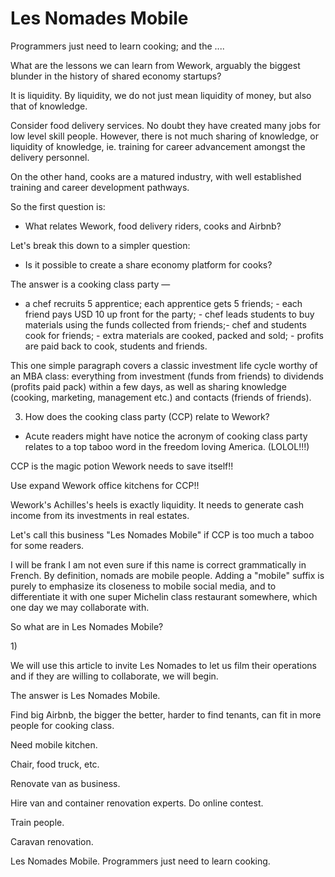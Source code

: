 # Les Nomades Mobile
Programmers just need to learn cooking; and the ....



What are the lessons we can learn from Wework, arguably the biggest blunder in the history of shared economy startups? 

It is liquidity. By liquidity, we do not just mean liquidity of money, but also that of knowledge.

Consider food delivery services. No doubt they have created many jobs for low level skill people. However, there is not much sharing of knowledge, or liquidity of knowledge, ie. training for career advancement amongst the delivery personnel. 

On the other hand, cooks are a matured industry, with well established training and career development pathways. 

So the first question is:

- What relates Wework, food delivery riders, cooks and Airbnb?

Let's break this down to a simpler question:

- Is it possible to create a share economy platform for cooks?

The answer is a cooking class party &mdash; 

- a chef recruits 5 apprentice; each apprentice gets 5 friends; - each friend pays USD 10 up front for the party; - chef leads students to buy materials using the funds collected from friends;- chef and students cook for friends; - extra materials are cooked, packed and sold; - profits are paid back to cook, students and friends.

This one simple paragraph covers a classic investment life cycle worthy of an MBA class: everything from investment (funds from friends) to dividends (profits paid pack) within a few days, as well as sharing knowledge (cooking, marketing, management etc.) and contacts (friends of friends).

3) How does the cooking class party (CCP) relate to Wework?

- Acute readers might have notice the acronym of cooking class party relates to a top taboo word in the freedom loving America. (LOLOL!!!)

CCP is the magic potion Wework needs to save itself!!

Use expand Wework office kitchens for CCP!!

Wework's Achilles's heels is exactly liquidity. It needs to generate cash income from its investments in real estates. 

Let's call this business "Les Nomades Mobile" if CCP is too much a taboo for some readers.

I will be frank I am not even sure if this name is correct grammatically in French. By definition, nomads are mobile people. Adding a "mobile" suffix is purely to emphasize its closeness to mobile social media, and to differentiate it with one super Michelin class restaurant somewhere, which one day we may collaborate with.

So what are in Les Nomades Mobile?

1) 

We will use this article to invite Les Nomades to let us film their operations and if they are willing to collaborate, we will begin. 

The answer is Les Nomades Mobile. 


Find big Airbnb, the bigger the better, harder to find tenants, can fit in more people for cooking class.

Need mobile kitchen.

Chair, food truck, etc.

Renovate van as business.

Hire van and container renovation experts. Do online contest.

Train people.

Caravan renovation. 

Les Nomades Mobile. Programmers just need to learn cooking.
